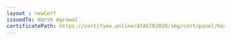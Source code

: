 ```yaml
--- 
layout : newCert 
issuedTo: Harsh Agrawal
certificatePath: https://certifyme.online/ATAGTR2020/img/cert/panel/HarshAgrawal_b2dd6.png
--- 
```

